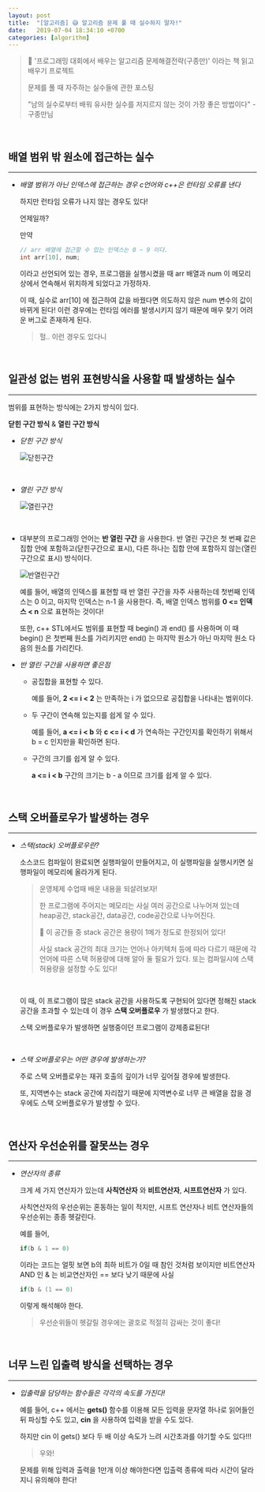 ```yaml
---
layout: post
title:  "[알고리즘] 😅 알고리즘 문제 풀 때 실수하지 말자!"
date:   2019-07-04 18:34:10 +0700
categories: [algorithm]
---
```


> 🐋 '프로그래밍 대회에서 배우는 알고리즘 문제해결전략(구종만)' 이라는 책 읽고 배우기 프로젝트
>
> 문제를 풀 때 자주하는 실수들에 관한 포스팅
>
> "남의 실수로부터 배워 유사한 실수를 저지르지 않는 것이 가장 좋은 방법이다" - 구종만님

<br>

## 배열 범위 밖 원소에 접근하는 실수
---

- _배열 범위가 아닌 인덱스에 접근하는 경우 c언어와 c++은 런타임 오류를 낸다_

	하지만 런타임 오류가 나지 않는 경우도 있다!

	언제일까?

	만약 

	~~~c
	// arr 배열에 접근할 수 있는 인덱스는 0 ~ 9 이다.
	int arr[10], num;
	~~~

	이라고 선언되어 있는 경우, 프로그램을 실행시켰을 때 arr 배열과 num 이 메모리 상에서 연속해서 위치하게 되었다고 가정하자.

	이 때, 실수로 arr[10] 에 접근하여 값을 바꿨다면 의도하지 않은 num 변수의 값이 바뀌게 된다! 이런 경우에는 런타임 에러를 발생시키지 않기 때문에 매우 찾기 어려운 버그로 존재하게 된다.

	> 헐.. 이런 경우도 있다니

	<br>

## 일관성 없는 범위 표현방식을 사용할 때 발생하는 실수
---

범위를 표현하는 방식에는 2가지 방식이 있다.

__닫힌 구간 방식__ & __열린 구간 방식__

- _닫힌 구간 방식_

	![닫힌구간](https://user-images.githubusercontent.com/31889335/60645840-cb8e3400-9e74-11e9-9dc2-1252a9eacf00.PNG)

	<br>

- _열린 구간 방식_

	![열린구간](https://user-images.githubusercontent.com/31889335/60645836-ca5d0700-9e74-11e9-98be-4b01f430dc51.PNG)

	<br>

- 대부분의 프로그래밍 언어는 __반 열린 구간__ 을 사용한다. 반 열린 구간은 첫 번째 값은 집합 안에 포함하고(닫힌구간으로 표시), 다른 하나는 집합 안에 포함하지 않는(열린구간으로 표시) 방식이다.

	![반열린구간](https://user-images.githubusercontent.com/31889335/60646028-3f304100-9e75-11e9-9b85-297b201d35f2.PNG)

	예를 들어, 배열의 인덱스를 표현할 때 반 열린 구간을 자주 사용하는데 첫번째 인덱스는 0 이고, 마지막 인덱스는 n-1 을 사용한다. 즉, 배열 인덱스 범위를 __0 \<= 인덱스 \< n__ 으로 표현하는 것이다!

	또한, c++ STL에서도 범위를 표현할 때 begin() 과 end() 를 사용하며 이 때 begin() 은 첫번째 원소를 가리키지만 end() 는 마지막 원소가 아닌 마지막 원소 다음의 원소를 가리킨다.

- _반 열린 구간을 사용하면 좋은점_

	- 공집합을 표현할 수 있다.

		예를 들어, __2 \<= i \< 2__ 는 만족하는 i 가 없으므로 공집합을 나타내는 범위이다.

	- 두 구간이 연속해 있는지를 쉽게 알 수 있다.

		예를 들어, __a \<= i \< b__ 와 __c \<= i \< d__ 가 연속하는 구간인지를 확인하기 위해서 b = c 인지만을 확인하면 된다.

	- 구간의 크기를 쉽게 알 수 있다.

		__a \<= i \< b__ 구간의 크기는 b - a 이므로 크기를 쉽게 알 수 있다.

		<br>

## 스택 오버플로우가 발생하는 경우
---

- _스택(stack) 오버플로우란?_

	소스코드 컴파일이 완료되면 실행파일이 만들어지고, 이 실행파일을 실행시키면 실행파일이 메모리에 올라가게 된다.

	> 운영체제 수업때 배운 내용을 되살려보자!
	>
	> 한 프로그램에 주어지는 메모리는 사실 여러 공간으로 나누어져 있는데 heap공간, stack공간, data공간, code공간으로 나누어진다.
	>
	> 👀 이 공간들 중 stack 공간은 용량이 1메가 정도로 한정되어 있다!
	>
	> 사실 stack 공간의 최대 크기는 언어나 아키텍처 등에 따라 다르기 때문에 각 언어에 따른 스택 허용량에 대해 알아 둘 필요가 있다. 또는 컴파일시에 스택 허용량을 설정할 수도 있다!

	<br>

	이 때, 이 프로그램이 많은 stack 공간을 사용하도록 구현되어 있다면 정해진 stack 공간을 초과할 수 있는데 이 경우 __스택 오버플로우__ 가 발생했다고 한다.

	스택 오버플로우가 발생하면 실행중이던 프로그램이 강제종료된다!

	<br>

- _스택 오버플로우는 어떤 경우에 발생하는가?_

	주로 스택 오버플로우는 재귀 호출의 깊이가 너무 깊어질 경우에 발생한다.

	또, 지역변수는 stack 공간에 자리잡기 때문에 지역변수로 너무 큰 배열을 잡을 경우에도 스택 오버플로우가 발생할 수 있다.

	<br>

## 연산자 우선순위를 잘못쓰는 경우
---

- _연산자의 종류_

	크게 세 가지 연산자가 있는데 __사칙연산자__ 와 __비트연산자__, __시프트연산자__ 가 있다.

	사칙연산자의 우선순위는 혼동하는 일이 적지만, 시프트 연산자나 비트 연산자들의 우선순위는 종종 헷갈린다.

	예를 들어,

	~~~c
	if(b & 1 == 0)
	~~~

	이라는 코드는 얼핏 보면 b의 최하 비트가 0일 때 참인 것처럼 보이지만 비트연산자 AND 인 & 는 비교연산자인 == 보다 낮기 때문에 사실

	~~~c
	if(b & (1 == 0)
	~~~

	이렇게 해석해야 한다.

	> 우선순위들이 헷갈릴 경우에는 괄호로 적절히 감싸는 것이 좋다!

	<br>

## 너무 느린 입출력 방식을 선택하는 경우
---

- _입출력을 담당하는 함수들은 각각의 속도를 가진다!_

	예를 들어, c++ 에서는 __gets()__ 함수를 이용해 모든 입력을 문자열 하나로 읽어들인 뒤 파싱할 수도 있고, __cin__ 을 사용하여 입력을 받을 수도 있다.

	하지만 cin 이 gets() 보다 두 배 이상 속도가 느려 시간초과를 야기할 수도 있다!!!

	> 우와!

	문제를 위해 입력과 출력을 1만개 이상 해야한다면 입출력 종류에 따라 시간이 달라지니 유의해야 한다!

	<br>

